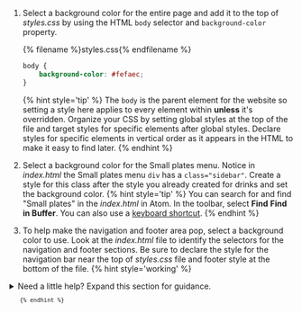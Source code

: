 1. Select a background color for the entire page and add it to the top of _styles.css_ by using the HTML `body` selector and `background-color` property. 

   {% filename %}styles.css{% endfilename %}
    ```css
    body {
        background-color: #fefaec;
    }
    ```
    {% hint style='tip' %}
The `body` is the parent element for the website so setting a style here applies to every element within **unless** it's overridden. Organize your CSS by setting global styles at the top of the file and target styles for specific elements after global styles. Declare styles for specific elements in vertical order as it appears in the HTML to make it easy to find later.
    {% endhint %}

1. Select a background color for the Small plates menu. Notice in _index.html_ the Small plates menu `div` has a `class="sidebar"`. Create a style for this class after the style you already created for drinks and set the background color. 
   {% hint style='tip' %}
You can search for and find "Small plates" in the _index.html_ in Atom. In the toolbar, select **Find** <i class="fa fa-long-arrow-right"></i> **Find in Buffer**. You can also use a [keyboard shortcut](../references/).
    {% endhint %}
1. To help make the navigation and footer area pop, select a background color to use. Look at the _index.html_ file to identify the selectors for the navigation and footer sections. Be sure to declare the style for the navigation bar near the top of _styles.css_ file and footer style at the bottom of the file.
   {% hint style='working' %}
<details>
<summary>
Need a little help? Expand this section for guidance. 
</summary>
Declare a style for <code>nav<code> after the style for <code>body</code> and add <code>background-color: #cb6f10;</code>. Declare a style for <code>footer</code> at the end of the file and add <code>background-color: #cb6f10;</code>.
</details>
   {% endhint %}


